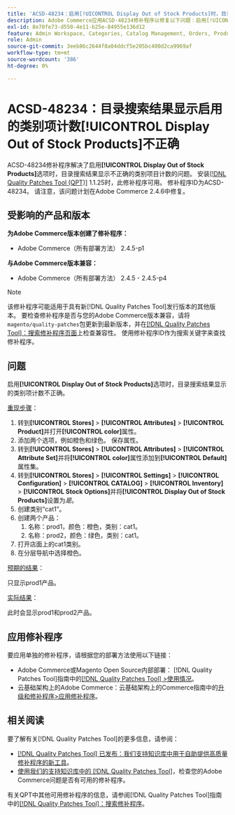 ```yaml
---
title: 'ACSD-48234：启用[!UICONTROL Display Out of Stock Products]时，目录搜索结果类别项计数不正确'
description: Adobe Commerce应用ACSD-48234修补程序以修复以下问题：启用[!UICONTROL Display Out of Stock Products]选项后，目录搜索结果显示错误的类别项计数。
exl-id: 8e70fe73-d550-4e11-b25e-84955e136d12
feature: Admin Workspace, Categories, Catalog Management, Orders, Products, Search
role: Admin
source-git-commit: 3eeb86c2644f8a04ddcf5e205bc400d2ca9969af
workflow-type: tm+mt
source-wordcount: '386'
ht-degree: 0%

---
```


# ACSD-48234：目录搜索结果显示启用的类别项计数&#x200B;**[!UICONTROL Display Out of Stock Products]**&#x200B;不正确

ACSD-48234修补程序解决了启用&#x200B;**[!UICONTROL Display Out of Stock Products]**&#x200B;选项时，目录搜索结果显示不正确的类别项目计数的问题。 安装[[!DNL Quality Patches Tool (QPT)]](/help/announcements/adobe-commerce-announcements/magento-quality-patches-released-new-tool-to-self-serve-quality-patches.md) 1.1.25时，此修补程序可用。 修补程序ID为ACSD-48234。 请注意，该问题计划在Adobe Commerce 2.4.6中修复。


## 受影响的产品和版本

**为Adobe Commerce版本创建了修补程序：**
* Adobe Commerce（所有部署方法） 2.4.5-p1

**与Adobe Commerce版本兼容：**
* Adobe Commerce（所有部署方法） 2.4.5 - 2.4.5-p4

>[!NOTE]
>
>该修补程序可能适用于具有新[!DNL Quality Patches Tool]发行版本的其他版本。 要检查修补程序是否与您的Adobe Commerce版本兼容，请将`magento/quality-patches`包更新到最新版本，并在[[!DNL Quality Patches Tool]：搜索修补程序页面](https://experienceleague.adobe.com/tools/commerce-quality-patches/index.html)上检查兼容性。 使用修补程序ID作为搜索关键字来查找修补程序。

## 问题

启用&#x200B;**[!UICONTROL Display Out of Stock Products]**&#x200B;选项时，目录搜索结果显示的类别项计数不正确。

<u>重现步骤</u>：

1. 转到&#x200B;**[!UICONTROL Stores]** > **[!UICONTROL Attributes]** > **[!UICONTROL Product]**&#x200B;并打开&#x200B;**[!UICONTROL color]**&#x200B;属性。
1. 添加两个选项，例如橙色和绿色。 保存属性。
1. 转到&#x200B;**[!UICONTROL Stores]** > **[!UICONTROL Attributes]** > **[!UICONTROL Attribute Set]**&#x200B;并将&#x200B;**[!UICONTROL color]**&#x200B;属性添加到&#x200B;**[!UICONTROL Default]**&#x200B;属性集。
1. 转到&#x200B;**[!UICONTROL Stores]** > **[!UICONTROL Settings]** > **[!UICONTROL Configuration]** > **[!UICONTROL CATALOG]** > **[!UICONTROL Inventory]** > **[!UICONTROL Stock Options]**&#x200B;并将&#x200B;**[!UICONTROL Display Out of Stock Products]**&#x200B;设置为&#x200B;_是_。
1. 创建类别“cat1”。
1. 创建两个产品：
   1. 名称：prod1，颜色：橙色，类别：cat1。
   1. 名称：prod2，颜色：绿色，类别：cat1。
1. 打开店面上的cat1类别。
1. 在分层导航中选择橙色。

<u>预期的结果</u>：

只显示prod1产品。

<u>实际结果</u>：

此时会显示prod1和prod2产品。

## 应用修补程序

要应用单独的修补程序，请根据您的部署方法使用以下链接：

* Adobe Commerce或Magento Open Source内部部署： [!DNL Quality Patches Tool]指南中的[[!DNL Quality Patches Tool] >使用情况](https://experienceleague.adobe.com/docs/commerce-operations/tools/quality-patches-tool/usage.html)。
* 云基础架构上的Adobe Commerce：云基础架构上的Commerce指南中的[升级和修补程序>应用修补程序](https://experienceleague.adobe.com/docs/commerce-cloud-service/user-guide/develop/upgrade/apply-patches.html)。

## 相关阅读

要了解有关[!DNL Quality Patches Tool]的更多信息，请参阅：

* [[!DNL Quality Patches Tool] 已发布：我们支持知识库中用于自助提供高质量修补程序的新工具](/help/announcements/adobe-commerce-announcements/magento-quality-patches-released-new-tool-to-self-serve-quality-patches.md)。
* [使用我们的支持知识库中的 [!DNL Quality Patches Tool]](/help/support-tools/patches-available-in-qpt-tool/check-patch-for-magento-issue-with-magento-quality-patches.md)，检查您的Adobe Commerce问题是否有可用的修补程序。

有关QPT中其他可用修补程序的信息，请参阅[!DNL Quality Patches Tool]指南中的[[!DNL Quality Patches Tool]：搜索修补程序](https://experienceleague.adobe.com/tools/commerce-quality-patches/index.html)。
